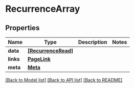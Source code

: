 # RecurrenceArray


## Properties
Name | Type | Description | Notes
------------ | ------------- | ------------- | -------------
**data** | [**[RecurrenceRead]**](RecurrenceRead.md) |  | 
**links** | [**PageLink**](PageLink.md) |  | 
**meta** | [**Meta**](Meta.md) |  | 

[[Back to Model list]](../README.md#documentation-for-models) [[Back to API list]](../README.md#documentation-for-api-endpoints) [[Back to README]](../README.md)


